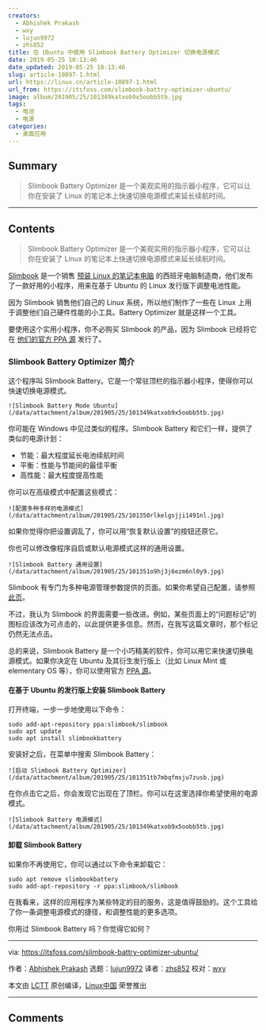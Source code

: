 ```yaml
---
creators:
  - Abhishek Prakash
  - wxy
  - lujun9972
  - zhs852
title: 在 Ubuntu 中使用 Slimbook Battery Optimizer 切换电源模式
date: 2019-05-25 10:13:46
date_updated: 2019-05-25 10:13:46
slug: article-10897-1.html
url: https://linux.cn/article-10897-1.html
url_from: https://itsfoss.com/slimbook-battry-optimizer-ubuntu/
image: album/201905/25/101349katxob9x5oobb5tb.jpg
tags:
  - 电池
  - 电源
categories:
  - 桌面应用
---
```


## Summary

> Slimbook Battery Optimizer 是一个美观实用的指示器小程序，它可以让你在安装了 Linux 的笔记本上快速切换电源模式来延长续航时间。

***

<!-- more -->

## Contents

> 
> Slimbook Battery Optimizer 是一个美观实用的指示器小程序，它可以让你在安装了 Linux 的笔记本上快速切换电源模式来延长续航时间。
> 
> 
> 

[Slimbook](https://slimbook.es/en/) 是一个销售 [预装 Linux 的笔记本电脑](https://itsfoss.com/get-linux-laptops/) 的西班牙电脑制造商，他们发布了一款好用的小程序，用来在基于 Ubuntu 的 Linux 发行版下调整电池性能。

因为 Slimbook 销售他们自己的 Linux 系统，所以他们制作了一些在 Linux 上用于调整他们自己硬件性能的小工具。Battery Optimizer 就是这样一个工具。

要使用这个实用小程序，你不必购买 Slimbook 的产品，因为 Slimbook 已经将它在 [他们的官方 PPA 源](https://launchpad.net/%7Eslimbook/+archive/ubuntu/slimbook) 发行了。

### Slimbook Battery Optimizer 简介

这个程序叫 Slimbook Battery。它是一个常驻顶栏的指示器小程序，使得你可以快速切换电源模式。

`![Slimbook Battery Mode Ubuntu](/data/attachment/album/201905/25/101349katxob9x5oobb5tb.jpg)`

你可能在 Windows 中见过类似的程序。Slimbook Battery 和它们一样，提供了类似的电源计划：

* 节能：最大程度延长电池续航时间
* 平衡：性能与节能间的最佳平衡
* 高性能：最大程度提高性能

你可以在高级模式中配置这些模式：

`![配置多种多样的电源模式](/data/attachment/album/201905/25/101350rlkelgsjji1491nl.jpg)`

如果你觉得你把设置调乱了，你可以用“恢复默认设置”的按钮还原它。

你也可以修改像程序自启或默认电源模式这样的通用设置。

`![Slimbook Battery 通用设置](/data/attachment/album/201905/25/101351o9hj3j6ezm6nl0y9.jpg)`

Slimbook 有专门为多种电源管理参数提供的页面。如果你希望自己配置，请参照 [此页](https://slimbook.es/en/tutoriales/aplicaciones-slimbook/398-slimbook-battery-3-application-for-optimize-battery-of-your-laptop)。

不过，我认为 Slimbook 的界面需要一些改进。例如，某些页面上的“问题标记”的图标应该改为可点击的，以此提供更多信息。然而，在我写这篇文章时，那个标记仍然无法点击。

总的来说，Slimbook Battery 是一个小巧精美的软件，你可以用它来快速切换电源模式。如果你决定在 Ubuntu 及其衍生发行版上（比如 Linux Mint 或 elementary OS 等），你可以使用官方 [PPA 源](https://itsfoss.com/ppa-guide/)。

#### 在基于 Ubuntu 的发行版上安装 Slimbook Battery

打开终端，一步一步地使用以下命令：

```shell
sudo add-apt-repository ppa:slimbook/slimbook
sudo apt update
sudo apt install slimbookbattery
```

安装好之后，在菜单中搜索 Slimbook Battery：

`![启动 Slimbook Battery Optimizer](/data/attachment/album/201905/25/101351tb7mbqfmsju7zusb.jpg)`

在你点击它之后，你会发现它出现在了顶栏。你可以在这里选择你希望使用的电源模式。

`![Slimbook Battery 电源模式](/data/attachment/album/201905/25/101349katxob9x5oobb5tb.jpg)`

#### 卸载 Slimbook Battery

如果你不再使用它，你可以通过以下命令来卸载它：

```shell
sudo apt remove slimbookbattery
sudo add-apt-repository -r ppa:slimbook/slimbook
```

在我看来，这样的应用程序为某些特定的目的服务，这是值得鼓励的。这个工具给了你一条调整电源模式的捷径，和调整性能的更多选项。

你用过 Slimbook Battery 吗？你觉得它如何？

---

via: <https://itsfoss.com/slimbook-battry-optimizer-ubuntu/>

作者：[Abhishek Prakash](https://itsfoss.com/author/abhishek/) 选题：[lujun9972](https://github.com/lujun9972) 译者：[zhs852](https://github.com/zhs852) 校对：[wxy](https://github.com/wxy)

本文由 [LCTT](https://github.com/LCTT/TranslateProject) 原创编译，[Linux中国](https://linux.cn/) 荣誉推出

***

## Comments
